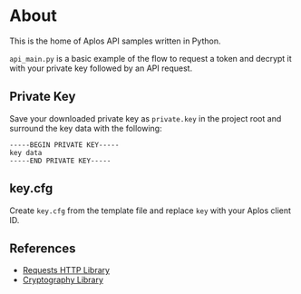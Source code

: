 # About

This is the home of Aplos API samples written in Python.

`api_main.py` is a basic example of the flow to request a token
and decrypt it with your private key followed by an API request.

## Private Key

Save your downloaded private key as `private.key` in the project root and surround the key data 
with the following:

```
-----BEGIN PRIVATE KEY-----
key data
-----END PRIVATE KEY-----
```

## key.cfg

Create `key.cfg` from the template file and replace `key` with your Aplos client ID.

## References

* [Requests HTTP Library](https://2.python-requests.org/en/master/)
* [Cryptography Library](https://cryptography.io/en/latest/)

